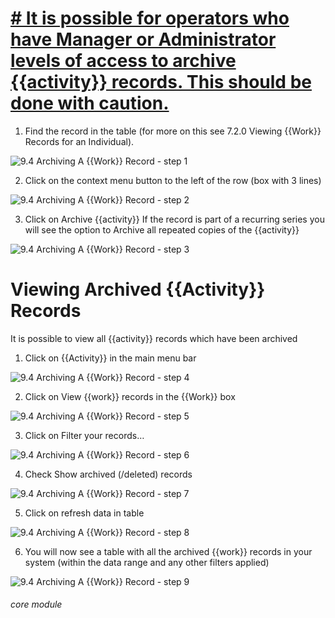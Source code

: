 # [# It is possible for operators who have Manager or Administrator levels of access to archive {{activity}} records. This should be done with caution.](https://new.lamplight.online/en/view/list/what/happen/type/work/title/1)

1. Find the record in the table (for more on this see 7.2.0 Viewing {{Work}} Records for an Individual).

![9.4 Archiving A {{Work}} Record - step 1](9.4_Archiving_A_Work_Record_im_1.png)

2. Click on the context menu button to the left of the row (box with 3 lines)

![9.4 Archiving A {{Work}} Record - step 2](9.4_Archiving_A_Work_Record_im_2.png)

3. Click on Archive {{activity}}
If the record is part of a recurring series you will see the option to Archive all repeated copies of the {{activity}}

![9.4 Archiving A {{Work}} Record - step 3](9.4_Archiving_A_Work_Record_im_3.png)

# Viewing Archived {{Activity}} Records
It is possible to view all {{activity}} records which have been archived
1. Click on {{Activity}} in the main menu bar

![9.4 Archiving A {{Work}} Record - step 4](9.4_Archiving_A_Work_Record_im_4.png)

2. Click on View {{work}} records in the {{Work}} box

![9.4 Archiving A {{Work}} Record - step 5](9.4_Archiving_A_Work_Record_im_5.png)

3. Click on Filter your records…

![9.4 Archiving A {{Work}} Record - step 6](9.4_Archiving_A_Work_Record_im_6.png)

4. Check Show archived (/deleted) records

![9.4 Archiving A {{Work}} Record - step 7](9.4_Archiving_A_Work_Record_im_7.png)

5. Click on refresh data in table

![9.4 Archiving A {{Work}} Record - step 8](9.4_Archiving_A_Work_Record_im_8.png)

6. You will now see a table with all the archived {{work}} records in your system (within the data range and any other filters applied)

![9.4 Archiving A {{Work}} Record - step 9](9.4_Archiving_A_Work_Record_im_9.png)


###### core module